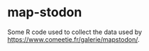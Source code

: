 # map-stodon

Some R code used to collect the data used by https://www.comeetie.fr/galerie/mapstodon/.
